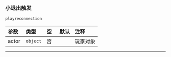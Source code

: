 ### 小退出触发

`playreconnection`

| 参数  | 类型     | 空   | 默认 | 注释     |
| :---- | :------- | :--- | :--- | :------- |
| actor | `object` | 否   |      | 玩家对象 |
------------

